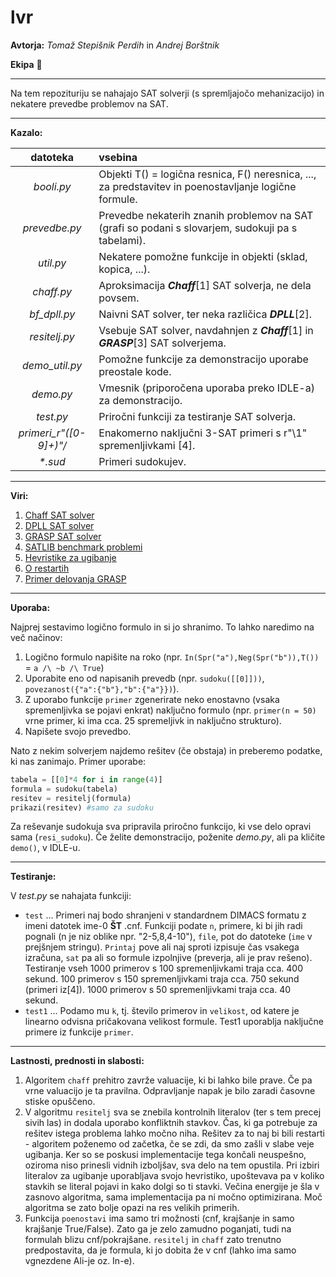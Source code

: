 lvr
===
**Avtorja:** _Tomaž Stepišnik Perdih_ in _Andrej Borštnik_

**Ekipa**   :rocket:
***

Na tem repozituriju se nahajajo SAT solverji (s spremljajočo mehanizacijo) in nekatere prevedbe problemov na SAT.

***
**Kazalo:**

datoteka | vsebina 
:---: | :--- 
_booli.py_ | Objekti T() = logična resnica, F() neresnica, ..., za predstavitev in poenostavljanje logične formule.
_prevedbe.py_ | Prevedbe nekaterih znanih problemov na SAT (grafi so podani s slovarjem, sudokuji pa s tabelami).
_util.py_ | Nekatere pomožne funkcije in objekti (sklad, kopica, ...).
_chaff.py_ | Aproksimacija __*Chaff*__[1] SAT solverja, ne dela povsem.
*bf_dpll.py* | Naivni SAT solver, ter neka različica __*DPLL*__[2].
*resitelj.py* | Vsebuje SAT solver, navdahnjen z __*Chaff*__[1] in __*GRASP*__[3] SAT solverjema.
*demo_util.py* | Pomožne funkcije za demonstracijo uporabe preostale kode.
*demo.py* | Vmesnik (priporočena uporaba preko IDLE-a) za demonstracijo.
*test.py* | Priročni funkciji za testiranje SAT solverja.
*primeri_r"([0-9]+)"/* | Enakomerno naključni 3-SAT primeri s r"\1" spremenljivkami [4].
_*.sud_ | Primeri sudokujev.

***
**Viri:**

1. [Chaff SAT solver](https://www.princeton.edu/~chaff/publication/DAC2001v56.pdf "Chaff")
2. [DPLL SAT solver](http://en.wikipedia.org/wiki/DPLL_algorithm "DPLL")
3. [GRASP SAT solver](http://embedded.eecs.berkeley.edu/Alumni/wjiang/ee219b/grasp.pdf "GRASP")
4. [SATLIB benchmark problemi](http://www.cs.ubc.ca/~hoos/SATLIB/benchm.html "SATLIB")
5. [Hevristike za ugibanje](http://www.cs.wm.edu/~idillig/cs780-02/matthew-pirocchi.pdf "ugibanje")
6. [O restartih](http://cs.brown.edu/people/pvh/CPL/Papers/v4/Paper1(pp3-13).pdf "restarti")
7. [Primer delovanja GRASP](http://www.cs.cmu.edu/~mtschant/15414-f07/lectures/grasp-ex.pdf "Primer")

***
**Uporaba:**

Najprej sestavimo logično formulo in si jo shranimo. To lahko naredimo na več načinov:

1. Logično formulo napišite na roko (npr. `In(Spr("a"),Neg(Spr("b")),T())` = `a /\ ~b /\ True`)
2. Uporabite eno od napisanih prevedb (npr. `sudoku([[0]]))`, `povezanost({"a":{"b"},"b":{"a"}})`).
3. Z uporabo funkcije `primer` zgenerirate neko enostavno (vsaka spremenljivka se pojavi enkrat) naključno formulo (npr. `primer(n = 50)` vrne primer, ki ima cca. 25 spremeljivk in naključno strukturo).
4. Napišete svojo prevedbo.

Nato z nekim solverjem najdemo rešitev (če obstaja) in preberemo podatke, ki nas zanimajo.
Primer uporabe:
```python
tabela = [[0]*4 for i in range(4)]
formula = sudoku(tabela)
resitev = resitelj(formula)
prikazi(resitev) #samo za sudoku
```
Za reševanje sudokuja sva pripravila priročno funkcijo, ki vse delo opravi sama (`resi_sudoku`).
Če želite demonstracijo, poženite _demo.py_, ali pa kličite `demo()`, v IDLE-u.

***
**Testiranje:**

V *test.py* se nahajata funkciji:
* `test` ... Primeri naj bodo shranjeni v standardnem DIMACS formatu z imeni datotek ime-0 **ŠT** .cnf. Funkciji podate `n`, primere, ki bi jih radi pognali (n je niz oblike npr. "2-5,8,4-10"), `file`, pot do datoteke (`ime` v prejšnjem stringu). `Printaj` pove ali naj sproti izpisuje čas vsakega izračuna, `sat` pa ali so formule izpolnjive (preverja, ali je prav rešeno). Testiranje vseh 1000 primerov s 100 spremenljivkami traja cca. 400 sekund. 100 primerov s 150 spremenljivkami traja cca. 750 sekund (primeri iz[4]). 1000 primerov s 50 spremenljivkami traja cca. 40 sekund.
* `test1` ... Podamo mu `k`, tj. število primerov in `velikost`, od katere je linearno odvisna pričakovana velikost formule. Test1 uporablja naključne primere iz funkcije `primer`.

***
**Lastnosti, prednosti in slabosti:**

1. Algoritem `chaff` prehitro zavrže valuacije, ki bi lahko bile prave. Če pa vrne valuacijo je ta pravilna. Odpravljanje napak je bilo zaradi časovne stiske opuščeno.
2. V algoritmu `resitelj` sva se znebila kontrolnih literalov (ter s tem precej sivih las) in dodala uporabo konfliktnih stavkov. Čas, ki ga potrebuje za rešitev istega problema lahko močno niha. Rešitev za to naj bi bili restarti - algoritem poženemo od začetka, če se zdi, da smo zašli v slabe veje ugibanja. Ker so se poskusi implementacije tega končali neuspešno, oziroma niso prinesli vidnih izboljšav, sva delo na tem opustila. Pri izbiri literalov za ugibanje uporabljava svojo hevristiko, upoštevava pa v koliko stavkih se literal pojavi in kako dolgi so ti stavki. Večina energije je šla v zasnovo algoritma, sama implementacija pa ni močno optimizirana. Moč algoritma se zato bolje opazi na res velikih primerih.
3. Funkcija `poenostavi` ima samo tri možnosti (cnf, krajšanje in samo krajšanje True/False). Zato ga je zelo zamudno poganjati, tudi na formulah blizu cnf/pokrajšane. `resitelj` in `chaff` zato trenutno predpostavita, da je formula, ki jo dobita že v cnf (lahko ima samo vgnezdene Ali-je oz. In-e).

